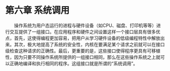 # 第六章 系统调用

&emsp;&emsp;操作系统为用户态运行的进程与硬件设备（如CPU、磁盘、打印机等等）进行交互提供了一组接口。在应用程序和硬件之间设置这样一个接口层具有很多优点，首先，这使得编程更加容易，把用户从学习硬件设备的低级编程特性中解放出来。其次，极大地提高了系统的安全性，内核在要满足某个请求之前就可以在接口级检查这种请求的正确性。最后，更重要的是，这些接口使得程序更具有可移植性，因为只要不同操作系统所提供的一组接口相同，那么在这些操作系统之上就可以正确地编译和执行相同的程序。这组接口就是所谓的“系统调用”。